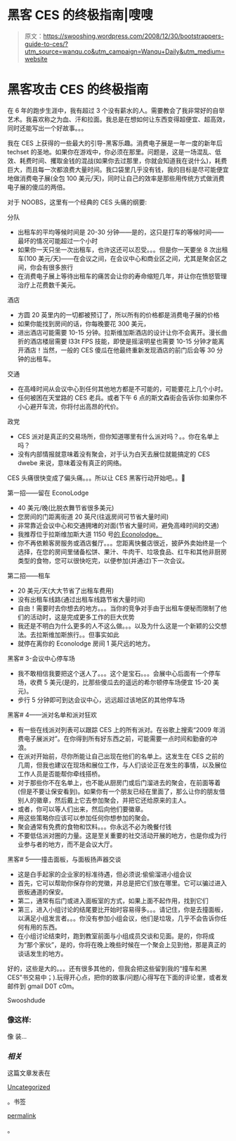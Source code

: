 # 黑客 CES 的终极指南|嗖嗖

> 原文：<https://swooshing.wordpress.com/2008/12/30/bootstrappers-guide-to-ces/?utm_source=wanqu.co&utm_campaign=Wanqu+Daily&utm_medium=website>

# 黑客攻击 CES 的终极指南

在 6 年的跑步生涯中，我有超过 3 个没有薪水的人。需要教会了我非常好的自举艺术。我喜欢称之为血、汗和拉面。我总是在想如何让东西变得超便宜、超高效，同时还能写出一个好故事。。。

我在 CES 上获得的一些最大的引导-黑客乐趣。消费电子展是一年一度的新年后 techset 的圣地。如果你在游戏中，你必须在那里。问题是，这是一场混乱、低效、耗费时间、攫取金钱的混战(如果你去过那里，你就会知道我在说什么)，耗费巨大，而且每一次都浪费大量时间。我口袋里几乎没有钱，我的目标是尽可能便宜地做消费电子展(全包 100 美元/天)，同时让自己的效率是那些用传统方式做消费电子展的傻瓜的两倍。

对于 NOOBS，这里有一个经典的 CES 头痛的纲要:

分队

*   出租车的平均等候时间是 20-30 分钟——是的，这只是打车的等候时间——最坏的情况可能超过一个小时
*   如果你一天只坐一次出租车，也许这还可以忍受。。。但是你一天要坐 8 次出租车(100 美元/天)——在会议之间，在会议中心和商业区之间，尤其是聚会区之间，你会有很多旅行
*   在消费电子展上等待出租车的痛苦会让你的寿命缩短几年，并让你在愤怒管理治疗上花费数千美元。

酒店

*   方圆 20 英里内的一切都被预订了，所以所有的价格都是消费电子展的价格
*   如果你能找到房间的话，你每晚要花 300 美元，
*   进出酒店可能需要 10-15 分钟。拉斯维加斯酒店的设计让你不会离开。漫长曲折的酒店楼层需要 l33t FPS 技能，即使是摇滚明星也需要 10-15 分钟才能离开酒店！当然，一般的 CES 傻瓜在他最终重新发现酒店的前门后会等 30 分钟的出租车。

交通

*   在高峰时间从会议中心到任何其他地方都是不可能的，可能要花上几个小时。
*   任何被困在天堂路的 CES 老兵。或者下午 6 点的斯文森街会告诉你:如果你不小心避开车流，你将付出高昂的代价。

政党

*   CES 派对是真正的交易场所，但你知道哪里有什么派对吗？。。你在名单上吗？
*   没有内部情报就意味着没有聚会，对于认为白天去展位就能搞定的 CES dwebe 来说，意味着没有真正的网络。

CES 头痛很快变成了偏头痛。。。所以让 CES 黑客行动开始吧。。🙂

第一招——留在 EconoLodge

*   40 美元/晚(比脱衣舞节省很多美元)
*   您房间的门距离街道 20 英尺(往返房间可节省大量时间)
*   非常靠近会议中心和交通拥堵的对面(节省大量时间，避免高峰时间的交通)
*   我推荐位于拉斯维加斯大道 1150 号[的 Econolodge。](http://maps.google.com/maps?ie=UTF8&oe=utf-8&client=firefox-a&q=econolodge+las+vegas&fb=1&cid=0,0,11077781567089408618&ll=36.159672,-115.14925&spn=0.007501,0.013819&z=16&iwloc=A)
*   你不再依赖客房服务或酒店餐厅。。。您距离快餐店很近，披萨外卖始终是一个选择，在您的房间里储备松饼、果汁、牛肉干、垃圾食品、红牛和其他非厨房类型的食物，您可以很快吃完，以便参加(并通过)下一次会议。

第二招——租车

*   20 美元/天(大大节省了出租车费用)
*   没有出租车线路(通过出租车线路节省大量时间)
*   自由！需要时去你想去的地方。。。当你的竞争对手由于出租车便秘而限制了他们的活动时，这是完成更多工作的巨大优势
*   我还是不明白为什么更多的人不这么做。。。以及为什么这是一个新颖的公交想法。去拉斯维加斯旅行。。但事实如此
*   就停在离你的 Econolodge 房间 1 英尺远的地方。

黑客# 3-会议中心停车场

*   我不敢相信我要把这个送人了。。。这个是宝石。。。会展中心后面有一个停车场，收费 5 美元(是的，比那些傻瓜去的遥远的希尔顿停车场便宜 15-20 美元)。
*   步行 5 分钟即可到达会议中心，远远超过该地区的其他停车场

黑客# 4——派对名单和派对狂欢

*   有一些在线派对列表可以跟踪 CES 上的所有派对。在谷歌上搜索“2009 年消费电子展派对”。在你得到所有好东西之前，可能需要一点时间和勤奋的冲浪。
*   在派对开始前，尽你所能让自己出现在他们的名单上。这发生在 CES 之前的几周，但我也建议在现场和展位工作，与人们谈论正在发生的事情，以及展位工作人员是否能帮你牵线搭桥。
*   对于那些你不在名单上，也不能从厨房门或后门溜进去的聚会，在前面等着(但是不要让保安看到)。如果你有一个朋友已经在里面了，那么让你的朋友借别人的徽章，然后戴上它去参加聚会，并把它还给原来的主人。
*   或者，你可以等人们出来，然后向他们要徽章。
*   用这些策略你应该可以参加任何你想参加的聚会。
*   聚会通常有免费的食物和饮料。。。你永远不必为晚餐付钱
*   不要低估派对圈的力量。这是至关重要的社交活动开展的地方，也是你成为行业参与者的地方，而不是会议大厅。

黑客# 5——撞击面板，与面板扬声器交谈

*   这是白手起家的企业家的标准待遇，但必须说:偷偷溜进小组会议
*   首先，它可以帮助你保存你的党徽，并总是把它们放在哪里。它可以骗过进入嵌板通道的保安。
*   第二，通常有后门或进入面板室的方式，如果上面不起作用，找到它们
*   第三，进入小组讨论的结尾要比开始时容易得多。。。请记住，你是去撞面板，以满足小组发言者。。。你没有参加小组会议，他们是垃圾，几乎不会告诉你任何有用的东西。
*   在小组讨论结束时，跑到教室前面与小组成员交谈和见面。是的，你将成为“那个家伙”，是的，你将在晚上晚些时候在一个聚会上见到他，那是真正的谈话发生的地方。

好的，这些是大的。。。还有很多其他的，但我会把这些留到我的“撞车和黑 CES”书交易中；).玩得开心点，把你的故事/问题/心得写在下面的评论里，或者发邮件到 gmail D0T c0m。

Swooshdude

### 像这样:

像 装...

### *相关*

这篇文章发表在

[Uncategorized](https://swooshing.wordpress.com/category/uncategorized/)

。书签

[permalink](https://swooshing.wordpress.com/2008/12/30/bootstrappers-guide-to-ces/ "Permalink to The Ultimate Guide to Hacking CES")

。